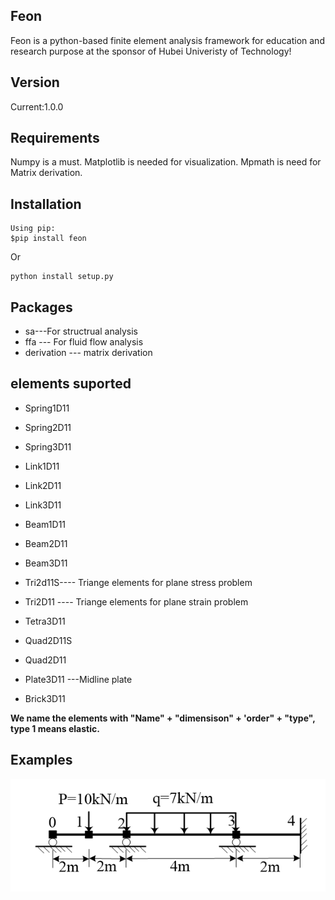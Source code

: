 ## Feon
Feon is a python-based finite element analysis framework for education and research purpose at the sponsor of Hubei Univeristy of Technology!
## Version
Current:1.0.0
## Requirements
Numpy is a must. Matplotlib is needed for visualization. Mpmath is need for Matrix derivation.
## Installation
```
Using pip:
$pip install feon
```
Or
```
python install setup.py
```
## Packages
* sa---For structrual analysis
* ffa --- For fluid flow analysis
* derivation --- matrix derivation 

## elements suported

* Spring1D11 
* Spring2D11
* Spring3D11

* Link1D11
* Link2D11
* Link3D11

* Beam1D11
* Beam2D11
* Beam3D11

* Tri2d11S---- Triange elements for plane stress problem
* Tri2D11 ---- Triange elements for plane strain problem
* Tetra3D11 
* Quad2D11S 
* Quad2D11
* Plate3D11 ---Midline plate
* Brick3D11

**We name the elements with "Name" + "dimensison" + 'order" + "type", type 1 means elastic.**

## Examples
![image](examples/elements-introduction/beam1/screenshot.PNG)


